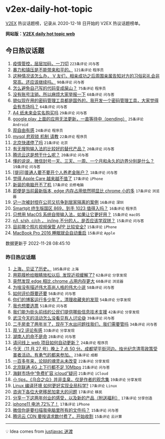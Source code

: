 # v2ex-daily-hot-topic

[V2EX](https://www.v2ex.com/) 热议话题榜，记录从 2020-12-18 日开始的 V2EX 热议话题榜单。

**网站版：[V2EX daily hot topic web](https://boojack.github.io/v2ex-daily-hot-topic-web/)**

## 今日热议话题

<!-- TODAY BEGIN -->

1. [疫情管控，层层加码，一刀切](https://www.v2ex.com/t/898448) `223条评论` `问与答`
1. [暴力和镇压是不能带来和平的。](https://www.v2ex.com/t/898476) `121条评论` `程序员`
1. [这种情况该怎么办， V 友们，相亲成功之后周围亲属告知对方的习俗彩礼会非常高。还应该继续吗。](https://www.v2ex.com/t/898395) `90条评论` `问与答`
1. [怎么避免自己写的代码变成屎山？](https://www.v2ex.com/t/898413) `75条评论` `程序员`
1. [没有账号注销，所以麻烦大家举报一下](https://www.v2ex.com/t/898411) `68条评论` `问与答`
1. [貌似现在用的密码管理工具都是国外的，我开发一个密码管理工具，大家觉得会有市场吗？](https://www.v2ex.com/t/898418) `64条评论` `问与答`
1. [A4 纸未来会实名购买吗](https://www.v2ex.com/t/898477) `29条评论` `问与答`
1. [google play 上面的应用无法更新，一直等待中（pending）](https://www.v2ex.com/t/898414) `25条评论` `Android`
1. [观自由有感](https://www.v2ex.com/t/898485) `24条评论` `程序员`
1. [mysql 悲观锁 机制 请教](https://www.v2ex.com/t/898510) `22条评论` `程序员`
1. [北京快递停了吗](https://www.v2ex.com/t/898404) `21条评论` `北京`
1. [有无搜狗输入法的比较好的替代产品？](https://www.v2ex.com/t/898444) `20条评论` `问与答`
1. [腾讯云这是想干什么呢？](https://www.v2ex.com/t/898394) `20条评论` `问与答`
1. [懂的说说，微信封号一天、三天、一周、一个月和永久的边界分别是什么？](https://www.v2ex.com/t/898420) `19条评论` `问与答`
1. [[提问]普通人要不要开个人养老金账户？](https://www.v2ex.com/t/898451) `18条评论` `问与答`
1. [觉得 Apple Care 越来越不值了](https://www.v2ex.com/t/898503) `17条评论` `iPhone`
1. [新装的电脑开不了机](https://www.v2ex.com/t/898416) `17条评论` `云修电脑`
1. [即便是当前最新版本, edge 内存占用依然明显比 chrome 小的多](https://www.v2ex.com/t/898402) `17条评论` `浏览器`
1. [记一次被封控在公司又抗争到居家隔离的案例](https://www.v2ex.com/t/898514) `16条评论` `深圳`
1. [Smartgit 终生版国区 869，到手 1023 值得入吗？](https://www.v2ex.com/t/898423) `16条评论` `程序员`
1. [只想用 MacOS 系统自带输入法，如果让它更好用？](https://www.v2ex.com/t/898435) `15条评论` `macOS`
1. [n/l, s/sh, c/ch ， in/ing 不分的人，是否应该学双拼？](https://www.v2ex.com/t/898425) `15条评论` `问与答`
1. [目前哪个照片视频保管 APP 比较安全?](https://www.v2ex.com/t/898406) `15条评论` `iPhone`
1. [MacBook Pro 2016 睡眠就会自动重启](https://www.v2ex.com/t/898389) `15条评论` `Apple`

数据更新于 2022-11-28 08:45:10

<!-- TODAY END -->

### 昨日热议话题

<!-- YESTERDAY BEGIN -->

1. [上海，见证了历史。](https://www.v2ex.com/t/898212) `105条评论` `上海`
1. [用筋膜枪给眼睛放松以后, 发现近视缓解了?](https://www.v2ex.com/t/898285) `62条评论` `分享发现`
1. [突然发现 edge 相比 chrome 占用内存更大](https://www.v2ex.com/t/898253) `60条评论` `浏览器`
1. [为啥没有描述伟大高尚人格的伟大小说](https://www.v2ex.com/t/898291) `58条评论` `问与答`
1. [如何评价既要还要](https://www.v2ex.com/t/898247) `56条评论` `问与答`
1. [你们的博客运行多少年了，清理收藏夹的发现](https://www.v2ex.com/t/898305) `54条评论` `分享发现`
1. [我也想要选票](https://www.v2ex.com/t/898218) `51条评论` `问与答`
1. [我们能为街头前线的公民们提供哪些信息技术支援](https://www.v2ex.com/t/898231) `42条评论` `分享发现`
1. [武汉今天的活动怎么没看见有人讨论😅](https://www.v2ex.com/t/898371) `39条评论` `问与答`
1. [二手房卖了两年半了，现在下水出问题找我们，我们需要管吗](https://www.v2ex.com/t/898326) `34条评论` `问与答`
1. [观 V2 评论有感](https://www.v2ex.com/t/898226) `33条评论` `分享发现`
1. [湖南人的命不是命](https://www.v2ex.com/t/898209) `28条评论` `问与答`
1. [请问线上 web 项目如何自动更新？](https://www.v2ex.com/t/898339) `24条评论` `程序员`
1. [今天（11 月 27 号）晚上 7 点 50 分。成都望平街河边。烛光纪念清零政策受害者活动。有勇气的都来参加。](https://www.v2ex.com/t/898260) `23条评论` `成都`
1. [一百多年来，论辩的魂灵从未改变](https://www.v2ex.com/t/898225) `22条评论` `分享发现`
1. [北京联通 4G 上下行都不足 10Mbps](https://www.v2ex.com/t/898331) `21条评论` `问与答`
1. [海鲜市场中“免费扩容 icloud”疑问](https://www.v2ex.com/t/898275) `21条评论` `iCloud`
1. [小 tips，《乌合之众》并非圭臬，仅是作者的观念集](https://www.v2ex.com/t/898237) `19条评论` `分享发现`
1. [Linux 编译环境 如何更好实现全局科学?](https://www.v2ex.com/t/898300) `17条评论` `Linux`
1. [咨询下各位大佬移民加拿大的问题](https://www.v2ex.com/t/898273) `17条评论` `移民`
1. [分享一下这两年创业的感受，以及新的产品（附送福利）](https://www.v2ex.com/t/898269) `17条评论` `分享创造`
1. [iphone11 电池 72%了！](https://www.v2ex.com/t/898229) `17条评论` `iPhone`
1. [微信你是要扫描我电脑里所有的文件吗？](https://www.v2ex.com/t/898295) `15条评论` `问与答`
1. [腾讯云 CDN 要按请求数付费了，开始收割](https://www.v2ex.com/t/898280) `15条评论` `云计算`

<!-- YESTERDAY END -->

---

💡 Idea comes from [justjavac 迷渡](https://github.com/justjavac/)
